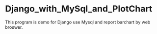 # Django_with_MySql_and_PlotChart
This program is demo for Django use Mysql and report barchart by web broswer.
